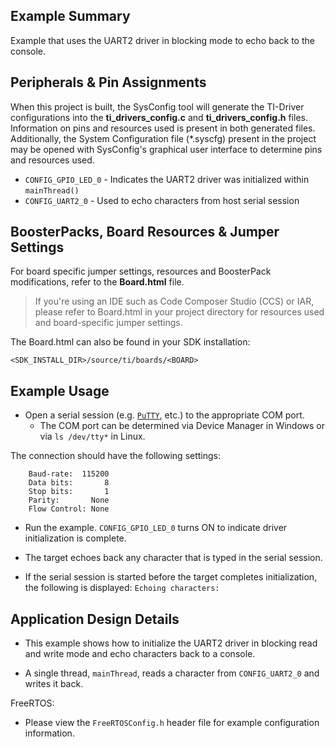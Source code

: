 ## Example Summary

Example that uses the UART2 driver in blocking mode to echo back to the console.

## Peripherals & Pin Assignments

When this project is built, the SysConfig tool will generate the TI-Driver
configurations into the __ti_drivers_config.c__ and __ti_drivers_config.h__
files. Information on pins and resources used is present in both generated
files. Additionally, the System Configuration file (\*.syscfg) present in the
project may be opened with SysConfig's graphical user interface to determine
pins and resources used.

* `CONFIG_GPIO_LED_0` - Indicates the UART2 driver was initialized within
  `mainThread()`
* `CONFIG_UART2_0` - Used to echo characters from host serial session

## BoosterPacks, Board Resources & Jumper Settings

For board specific jumper settings, resources and BoosterPack modifications,
refer to the __Board.html__ file.

> If you're using an IDE such as Code Composer Studio (CCS) or IAR, please
refer to Board.html in your project directory for resources used and
board-specific jumper settings.

The Board.html can also be found in your SDK installation:

```text
<SDK_INSTALL_DIR>/source/ti/boards/<BOARD>
```

## Example Usage

* Open a serial session (e.g. [`PuTTY`](http://www.putty.org/ "PuTTY's
Homepage"), etc.) to the appropriate COM port.
    * The COM port can be determined via Device Manager in Windows or via
      `ls /dev/tty*` in Linux.

The connection should have the following settings:

```text
    Baud-rate:  115200
    Data bits:       8
    Stop bits:       1
    Parity:       None
    Flow Control: None
```

* Run the example. `CONFIG_GPIO_LED_0` turns ON to indicate driver
initialization is complete.

* The target echoes back any character that is typed in the serial session.

* If the serial session is started before the target completes initialization,
the following is displayed:
`Echoing characters:`

## Application Design Details

* This example shows how to initialize the UART2 driver in blocking read
and write mode and echo characters back to a console.

* A single thread, `mainThread`, reads a character from `CONFIG_UART2_0` and
writes it back.

FreeRTOS:

* Please view the `FreeRTOSConfig.h` header file for example configuration
information.

